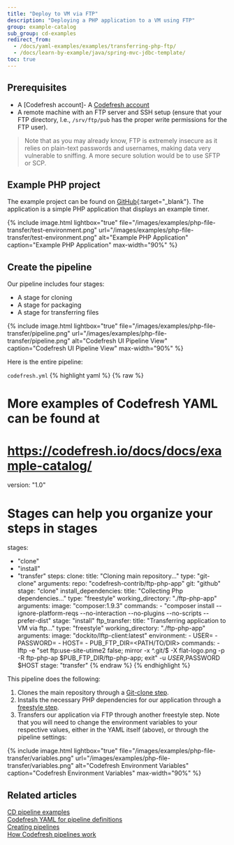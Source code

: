 ```yaml
---
title: "Deploy to VM via FTP"
description: "Deploying a PHP application to a VM using FTP"
group: example-catalog
sub_group: cd-examples
redirect_from:
  - /docs/yaml-examples/examples/transferring-php-ftp/
  - /docs/learn-by-example/java/spring-mvc-jdbc-template/
toc: true
---
```


## Prerequisites

- A [Codefresh account]- A [Codefresh account]({{site.baseurl}}/docs/administration/account-user-management/create-codefresh-account/)
- A remote machine with an FTP server and SSH setup (ensure that your FTP directory, I.e., `/srv/ftp/pub` has the proper write permissions for the FTP user).

>Note that as you may already know, FTP is extremely insecure as it relies on plain-text passwords and usernames, making data very vulnerable to sniffing.  A more secure solution would be to use SFTP or SCP.

## Example PHP project

The example project can be found on [GitHub](https://github.com/codefresh-contrib/ftp-php-app){:target="\_blank"}.  The application is a simple PHP application that displays an example timer.

{% include image.html 
lightbox="true" 
file="/images/examples/php-file-transfer/test-environment.png"
url="/images/examples/php-file-transfer/test-environment.png"
alt="Example PHP Application"
caption="Example PHP Application"
max-width="90%"
%}

## Create the pipeline

Our pipeline includes four stages:

- A stage for cloning
- A stage for packaging
- A stage for transferring files

{% include image.html 
lightbox="true" 
file="/images/examples/php-file-transfer/pipeline.png"
url="/images/examples/php-file-transfer/pipeline.png"
alt="Codefresh UI Pipeline View"
caption="Codefresh UI Pipeline View"
max-width="90%"
%}

Here is the entire pipeline:

`codefresh.yml`
{% highlight yaml %}
{% raw %}
# More examples of Codefresh YAML can be found at
# https://codefresh.io/docs/docs/example-catalog/

version: "1.0"
# Stages can help you organize your steps in stages
stages:
  - "clone"
  - "install"
  - "transfer"
steps:
  clone:
    title: "Cloning main repository..."
    type: "git-clone"
    arguments:
      repo: "codefresh-contrib/ftp-php-app"
      git: "github"
    stage: "clone"
  install_dependencies:
    title: "Collecting Php dependencies..."
    type: "freestyle"
    working_directory: "./ftp-php-app"
    arguments:
      image: "composer:1.9.3"
      commands:
        - "composer install --ignore-platform-reqs --no-interaction --no-plugins --no-scripts --prefer-dist"
    stage: "install"
  ftp_transfer:
    title: "Transferring application to VM via ftp..."
    type: "freestyle" 
    working_directory: "./ftp-php-app"
    arguments:
      image: "dockito/lftp-client:latest"
      environment:
        - USER=<USER>
        - PASSWORD=<PASSWORD>
        - HOST=<HOST>
        - PUB_FTP_DIR=<PATH/TO/DIR>
      commands:
        - lftp -e "set ftp:use-site-utime2 false; mirror -x ^\.git/$ -X flat-logo.png -p -R ftp-php-ap $PUB_FTP_DIR/ftp-php-app; exit" -u $USER,$PASSWORD $HOST
    stage: "transfer"
{% endraw %}
{% endhighlight %}

This pipeline does the following:

1. Clones the main repository through a [Git-clone step]({{site.baseurl}}/docs/pipelines/steps/git-clone/).
2. Installs the necessary PHP dependencies for our application through a [freestyle step]({{site.baseurl}}/docs/pipelines/steps/freestyle/).
3. Transfers our application via FTP through another freestyle step. Note that you will need to change the environment variables to your respective values, either in the YAML itself (above), or through the pipeline settings:

{% include image.html 
lightbox="true" 
file="/images/examples/php-file-transfer/variables.png"
url="/images/examples/php-file-transfer/variables.png"
alt="Codefresh Environment Variables"
caption="Codefresh Environment Variables"
max-width="90%"
%}

## Related articles
[CD pipeline examples]({{site.baseurl}}/docs/example-catalog/examples/#cd-examples)  
[Codefresh YAML for pipeline definitions]({{site.baseurl}}/docs/pipelines/what-is-the-codefresh-yaml/)  
[Creating pipelines]({{site.baseurl}}/docs/pipelines/pipelines/)  
[How Codefresh pipelines work]({{site.baseurl}}/docs/pipelines/introduction-to-codefresh-pipelines/)


